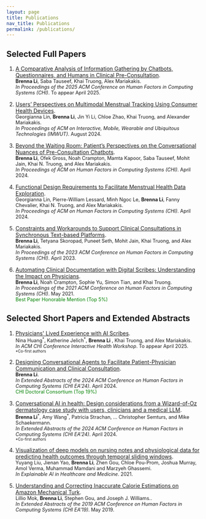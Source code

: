 ```yaml
---
layout: page
title: Publications
nav_title: Publications
permalink: /publications/
---
```



## Selected Full Papers
1. [A Comparative Analysis of Information Gathering by Chatbots, Questionnaires, and Humans in Clinical Pre-Consultation](https://doi.org/10.1145/37065983713613).   
 <span style="font-size: 0.9em;">__Brenna Li__, Saba Tauseef, Khai Truong, Alex Mariakakis.    
*In Proceedings of the 2025 ACM Conference on Human Factors in Computing Systems (CHI)*. To appear April 2025.</span>[ <i class="fas fa-file-pdf"></i>](/assets/pubs/comparative_li_2025.pdf)

1. [Users’ Perspectives on Multimodal Menstrual Tracking Using Consumer Health Devices](https://doi.org/10.1145/3678575).  
<span style="font-size: 0.9em;">Georgianna Lin, **Brenna Li**, Jin Yi Li, Chloe Zhao, Khai Truong, and Alexander Mariakakis.  
*In Proceedings of ACM on Interactive, Mobile, Wearable and Ubiquitous Technologies (IMWUT)*. August 2024.</span>[ <i class="fas fa-file-pdf"></i>](/assets/pubs/users_line_2024.pdf)

1. [Beyond the Waiting Room: Patient’s Perspectives on the Conversational Nuances of Pre-Consultation Chatbots](https://doi.org/10.1145/3613904.3641913).  
<span style="font-size: 0.9em;">**Brenna Li**, Ofek Gross, Noah Crampton, Mamta Kapoor, Saba Tauseef, Mohit Jain, Khai N. Truong, and Alex Mariakakis.  
*In Proceedings of ACM on Human Factors in Computing Systems (CHI)*. April 2024.</span>[ <i class="fas fa-file-pdf"></i>](/assets/pubs/beyond_li_2024.pdf)

1. [Functional Design Requirements to Facilitate Menstrual Health Data Exploration](https://doi.org/10.1145/3613904.3642282).  
<span style="font-size: 0.9em;">Georgianna Lin, Pierre-William Lessard, Minh Ngoc Le, **Brenna Li**, Fanny Chevalier, Khai N. Truong, and Alex Mariakakis.  
*In Proceedings of ACM on Human Factors in Computing Systems (CHI)*. April 2024.</span>[ <i class="fas fa-file-pdf"></i>](/assets/pubs/functional_lin_2024.pdf)

1. [Constraints and Workarounds to Support Clinical Consultations in Synchronous Text-based Platforms](https://doi.org/10.1145/3544548.3581014).  
<span style="font-size: 0.9em;">**Brenna Li**, Tetyana Skoropad, Puneet Seth, Mohit Jain, Khai Truong, and Alex Mariakakis.  
*In Proceedings of the 2023 ACM Conference on Human Factors in Computing Systems (CHI)*. April 2023.</span> [ <i class="fas fa-file-pdf"></i>](/assets/pubs/constraints_li_2023.pdf)

1. [Automating Clinical Documentation with Digital Scribes: Understanding the Impact on Physicians](https://doi.org/10.1145/3411764.3445172).  
<span style="font-size: 0.9em;">**Brenna Li**, Noah Crampton, Sophie Yu, Simon Tian, and Khai Truong.  
*In Proceedings of the 2021 ACM Conference on Human Factors in Computing Systems (CHI)*. May 2021.</span>  
<span style="font-size: 0.9em; color: green;"><i class="fa-solid fa-award"></i> Best Paper Honorable Mention (Top 5%) </span>[<i class="fas fa-file-pdf"></i>](/assets/pubs/digital_scribes_li_2021.pdf)
 

## Selected Short Papers and Extended Abstracts

1. [Physicians' Lived Experience with AI Scribes](https://doi.org/10.1145/3411764.3445172).  
<span style="font-size: 0.9em;">Nina Huang<sup>\*</sup>, Katherine Jelich<sup>\*</sup>, **Brenna Li** , Khai Truong, and Alex Mariakakis.  
*In ACM CHI Conference Interactive Health Workshop*. To appear April 2025.</span>[ <i class="fas fa-file-pdf"></i>](/assets/pubs/digital_scribes_li_2021.pdf)     
<span style="font-size: 0.7em;">*Co-first authors</span>

1. [Designing Conversational Agents to Facilitate Patient-Physician Communication and Clinical Consultation](https://doi.org/10.1145/3613905.3638176).  
<span style="font-size: 0.9em;">**Brenna Li**.  
*In Extended Abstracts of the 2024 ACM Conference on Human Factors in Computing Systems (CHI EA'24)*. April 2024.</span>  
<span style="font-size: 0.9em; color: green;"><i class="fa-solid fa-award"></i> CHI Doctoral Consortium (Top 19%)</span> [<i class="fas fa-file-pdf"></i>](/assets/pubs/chi24_DC.pdf)

1. [Conversational AI in health: Design considerations from a Wizard-of-Oz dermatology case study with users, clinicians and a medical LLM](https://doi.org/10.1145/3613905.3651891).  
<span style="font-size: 0.9em;">**Brenna Li**<sup>\*</sup>, Amy Wang<sup>\*</sup>, Patricia Strachan, … Christopher Semturs, and Mike Schaekermann.  
*In Extended Abstracts of the 2024 ACM Conference on Human Factors in Computing Systems (CHI EA'24)*. April 2024.</span>[ <i class="fas fa-file-pdf"></i>](/assets/pubs/google_ea24.pdf)  
<span style="font-size: 0.7em;">*Co-first authors</span>


1. [Visualization of deep models on nursing notes and physiological data for predicting health outcomes through temporal sliding windows](https://link.springer.com/chapter/10.1007/978-3-030-53352-6_11).  
<span style="font-size: 0.9em;">Yuyang Liu, Jienan Yao, **Brenna Li**, Zhen Gou, Chloe Pou-Prom, Joshua Murray, Amol Verma, Muhammad Mamdani and Marzyeh Ghassemi.  
*In Explainable AI in Healthcare and Medicine*. 2021.</span>

1. [Understanding and Correcting Inaccurate Calorie Estimations on Amazon Mechanical Turk](https://doi.org/10.1145/3290607.3312764).  
<span style="font-size: 0.9em;">Lillio Mok, **Brenna Li**, Stephen Gou, and Joseph J. Williams..  
*In Extended Abstracts of the 2019 ACM Conference on Human Factors in Computing Systems (CHI EA'19)*. May 2019.</span>[ <i class="fas fa-file-pdf"></i>](/assets/pubs/chi19_ea.pdf)
